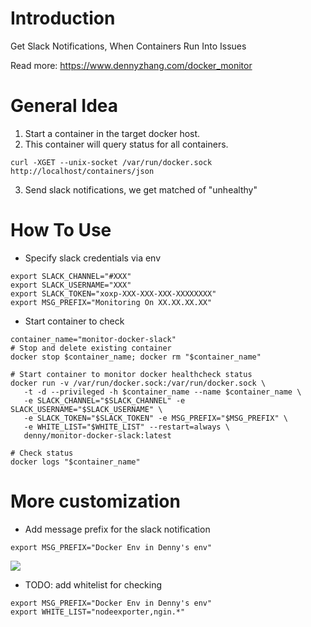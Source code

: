 # Introduction
Get Slack Notifications, When Containers Run Into Issues

Read more: https://www.dennyzhang.com/docker_monitor

# General Idea
1. Start a container in the target docker host.
2. This container will query status for all containers.

```curl -XGET --unix-socket /var/run/docker.sock http://localhost/containers/json```

3. Send slack notifications, we get matched of "unhealthy"

# How To Use
- Specify slack credentials via env

```
export SLACK_CHANNEL="#XXX"
export SLACK_USERNAME="XXX"
export SLACK_TOKEN="xoxp-XXX-XXX-XXX-XXXXXXXX"
export MSG_PREFIX="Monitoring On XX.XX.XX.XX"
```

- Start container to check
```
container_name="monitor-docker-slack"
# Stop and delete existing container
docker stop $container_name; docker rm "$container_name"

# Start container to monitor docker healthcheck status
docker run -v /var/run/docker.sock:/var/run/docker.sock \
   -t -d --privileged -h $container_name --name $container_name \
   -e SLACK_CHANNEL="$SLACK_CHANNEL" -e SLACK_USERNAME="$SLACK_USERNAME" \
   -e SLACK_TOKEN="$SLACK_TOKEN" -e MSG_PREFIX="$MSG_PREFIX" \
   -e WHITE_LIST="$WHITE_LIST" --restart=always \
   denny/monitor-docker-slack:latest

# Check status
docker logs "$container_name"
```

# More customization
- Add message prefix for the slack notification
```
export MSG_PREFIX="Docker Env in Denny's env"
```
![](images/slack_prefix.png)

- TODO: add whitelist for checking
```
export MSG_PREFIX="Docker Env in Denny's env"
export WHITE_LIST="nodeexporter,ngin.*"
```
